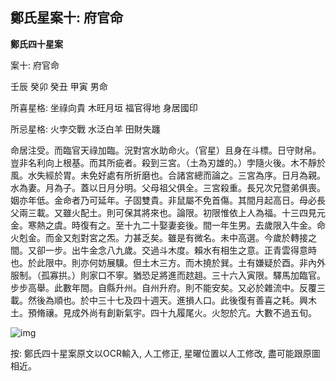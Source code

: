 ## 鄭氏星案十: 府官命

**鄭氏四十星案**

案十: 府官命

壬辰 癸卯 癸丑 甲寅 男命

所喜星格: 坐祿向貴 木旺月垣 福官得地 身居國印

所忌星格: 火孛交戰 水泛白羊 田財失躔

命居注受。而臨官天祿加臨。況對宮水助命火。（官星）且身在斗標。日守財帛。豈非名利向上根基。而其所疵者。殺到三宮。（土為刃雄的。）孛隨火後。木不靜於風。水失經於胃。未免好處有所折磨也。合諸宮總而論之。三宮為序。日月為親。水為妻。月為子。蓋以日月分明。父母祖父俱全。三宮殺重。長兄次兄暨弟俱喪。姻亦年低。金命者乃可延年。子固雙貴。非鼠屬不免首傷。其間月起高日。母必長父兩三載。又雖火配土。則可保其將來也。論限。初限惟依上人為福。十三四見元金。寒熱之虞。時復有之。至十九二十娶妻妾後。間一年生男。去歲限入牛金。命火剋金。而金又剋對宮之炁。力甚乏矣。雖是有微名。未中高選。今歲於轉接之間。又卻一步。出牛金念八九歲。交過斗木度。賴水有相生之意。正青雲得意時也。於此限中。則亦何妨展驥。但土木三方。而木撓於巽。土有嫌疑於酉。非內外服制。（孤寡拱。）則家口不寧。猶恐足將進而趑趄。三十六入寅限。驛馬加臨官。步步高舉。此數年間。自縣升州。自州升府。則不能安矣。又必於雜流中。反覆三載。然後為順也。於中三十七及四十週天。進損人口。此後復有善喜之耗。興木土。預脩禳。見成外尚有創新氣宇。四十九履尾火。火恕於亢。大數不過五旬。

![img](https://lh5.googleusercontent.com/tqVjBaRbSviM6Lh3iw8-BMCkEm7aEjVfC8DThF5hXVKYSngNQrMa_uXQYmr2aT8CT_xgx6YgbsGJ0s3F02PYuKyNe7oyOQzNsljuGWSPvfA=w1280)

按: 鄭氏四十星案原文以OCR輸入, 人工修正, 星曜位置以人工修改, 盡可能跟原圖相近。